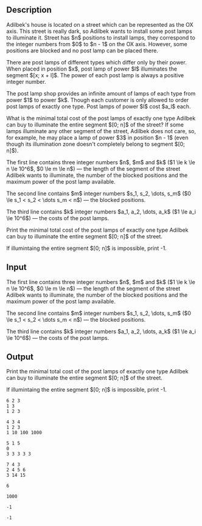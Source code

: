 ## Description

<div><p>Adilbek's house is located on a street which can be represented as the OX axis. This street is really dark, so Adilbek wants to install some post lamps to illuminate it. Street has $n$ positions to install lamps, they correspond to the integer numbers from $0$ to $n - 1$ on the OX axis. However, some positions are blocked and no post lamp can be placed there.</p><p>There are post lamps of different types which differ only by their power. When placed in position $x$, post lamp of power $l$ illuminates the segment $[x; x + l]$. The power of each post lamp is always a positive integer number.</p><p>The post lamp shop provides an infinite amount of lamps of each type from power $1$ to power $k$. Though each customer is only allowed to order post lamps of <span class="tex-font-style-it">exactly one</span> type. Post lamps of power $l$ cost $a_l$ each.</p><p>What is the minimal total cost of the post lamps of <span class="tex-font-style-it">exactly one</span> type Adilbek can buy to illuminate the entire segment $[0; n]$ of the street? If some lamps illuminate any other segment of the street, Adilbek does not care, so, for example, he may place a lamp of power $3$ in position $n - 1$ (even though its illumination zone doesn't completely belong to segment $[0; n]$).</p></div><div class="input-specification"><p>The first line contains three integer numbers $n$, $m$ and $k$ ($1 \le k \le n \le 10^6$, $0 \le m \le n$) — the length of the segment of the street Adilbek wants to illuminate, the number of the blocked positions and the maximum power of the post lamp available.</p><p>The second line contains $m$ integer numbers $s_1, s_2, \dots, s_m$ ($0 \le s_1 &lt; s_2 &lt; \dots s_m &lt; n$) — the blocked positions.</p><p>The third line contains $k$ integer numbers $a_1, a_2, \dots, a_k$ ($1 \le a_i \le 10^6$) — the costs of the post lamps.</p></div><div class="output-specification"><p>Print the minimal total cost of the post lamps of <span class="tex-font-style-it">exactly one</span> type Adilbek can buy to illuminate the entire segment $[0; n]$ of the street.</p><p>If illumintaing the entire segment $[0; n]$ is impossible, print <span class="tex-font-style-tt">-1</span>.</p></div>

## Input

<p>The first line contains three integer numbers $n$, $m$ and $k$ ($1 \le k \le n \le 10^6$, $0 \le m \le n$) — the length of the segment of the street Adilbek wants to illuminate, the number of the blocked positions and the maximum power of the post lamp available.</p><p>The second line contains $m$ integer numbers $s_1, s_2, \dots, s_m$ ($0 \le s_1 &lt; s_2 &lt; \dots s_m &lt; n$) — the blocked positions.</p><p>The third line contains $k$ integer numbers $a_1, a_2, \dots, a_k$ ($1 \le a_i \le 10^6$) — the costs of the post lamps.</p>

## Output

<p>Print the minimal total cost of the post lamps of <span class="tex-font-style-it">exactly one</span> type Adilbek can buy to illuminate the entire segment $[0; n]$ of the street.</p><p>If illumintaing the entire segment $[0; n]$ is impossible, print <span class="tex-font-style-tt">-1</span>.</p>





```input1
6 2 3
1 3
1 2 3

```




```input2
4 3 4
1 2 3
1 10 100 1000

```




```input3
5 1 5
0
3 3 3 3 3

```




```input4
7 4 3
2 4 5 6
3 14 15

```




```output1
6

```




```output2
1000

```




```output3
-1

```




```output4
-1

```


